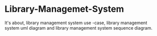 # Library-Managemet-System
It's about, library management system use -case, library management system uml diagram and library management system sequence diagram. 
